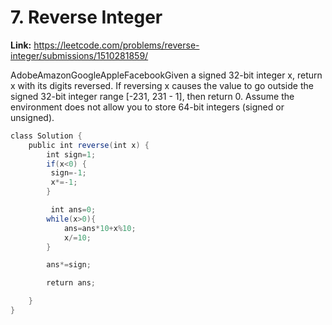 # 7. Reverse Integer

**Link:** https://leetcode.com/problems/reverse-integer/submissions/1510281859/

AdobeAmazonGoogleAppleFacebookGiven a signed 32-bit integer x, return x with its digits reversed. If reversing x causes the value to go outside the signed 32-bit integer range [-231, 231 - 1], then return 0. Assume the environment does not allow you to store 64-bit integers (signed or unsigned).

```java
class Solution {
    public int reverse(int x) {
        int sign=1;
        if(x<0) {
         sign=-1;
         x*=-1;
        }

         int ans=0;
        while(x>0){
            ans=ans*10+x%10;
            x/=10;
        }

        ans*=sign;

        return ans;

    }
}
```
